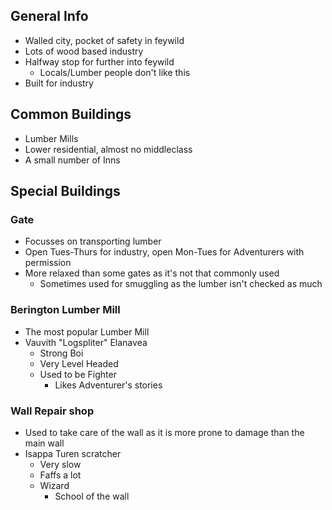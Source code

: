 ## General Info
* Walled city, pocket of safety in feywild
* Lots of wood based industry
* Halfway stop for further into feywild
  * Locals/Lumber people don't like this
* Built for industry

## Common Buildings
* Lumber Mills
* Lower residential, almost no middleclass
* A small number of Inns

## Special Buildings
### Gate
* Focusses on transporting lumber
* Open Tues-Thurs for industry, open Mon-Tues for Adventurers with permission
* More relaxed than some gates as it's not that commonly used
  * Sometimes used for smuggling as the lumber isn't checked as much

### Berington Lumber Mill
* The most popular Lumber Mill
* Vauvith "Logspliter" Elanavea
  * Strong Boi
  * Very Level Headed
  * Used to be Fighter
    * Likes Adventurer's stories

### Wall Repair shop
* Used to take care of the wall as it is more prone to damage than the main wall
* Isappa Turen scratcher
  * Very slow
  * Faffs a lot
  * Wizard
    * School of the wall
